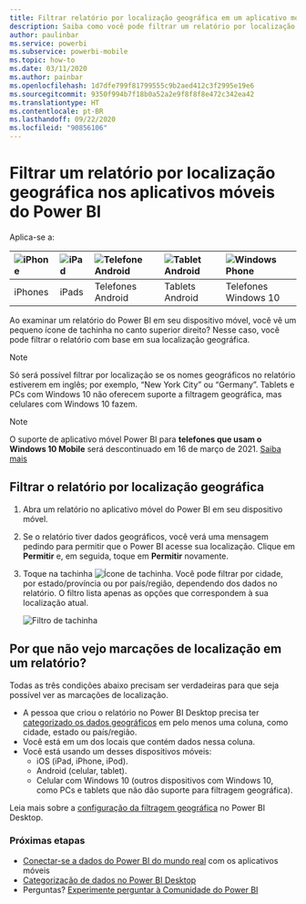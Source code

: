 ```yaml
---
title: Filtrar relatório por localização geográfica em um aplicativo móvel do Power BI
description: Saiba como você pode filtrar um relatório por localização geográfica nos aplicativos móveis do Power BI da Microsoft se o proprietário do relatório definir marcações geográficas.
author: paulinbar
ms.service: powerbi
ms.subservice: powerbi-mobile
ms.topic: how-to
ms.date: 03/11/2020
ms.author: painbar
ms.openlocfilehash: 1d7dfe799f81799555c9b2aed412c3f2995e19e6
ms.sourcegitcommit: 9350f994b7f18b0a52a2e9f8f8f8e472c342ea42
ms.translationtype: HT
ms.contentlocale: pt-BR
ms.lasthandoff: 09/22/2020
ms.locfileid: "90856106"
---
```

# <a name="filter-a-report-by-geographic-location-in-the-power-bi-mobile-apps"></a>Filtrar um relatório por localização geográfica nos aplicativos móveis do Power BI
Aplica-se a:

| ![iPhone](./media/mobile-apps-geographic-filtering/iphone-logo-50-px.png) | ![iPad](./media/mobile-apps-geographic-filtering/ipad-logo-50-px.png) | ![Telefone Android](./media/mobile-apps-geographic-filtering/android-phone-logo-50-px.png) | ![Tablet Android](./media/mobile-apps-view-dashboard/android-tablet-logo-50-px.png) | ![Windows Phone](./media/mobile-apps-geographic-filtering/win-10-logo-50-px.png) |
|:--- |:--- |:--- |:--- |:--- |
| iPhones |iPads |Telefones Android |Tablets Android |Telefones Windows 10 |

Ao examinar um relatório do Power BI em seu dispositivo móvel, você vê um pequeno ícone de tachinha no canto superior direito? Nesse caso, você pode filtrar o relatório com base em sua localização geográfica.

> [!NOTE]
> Só será possível filtrar por localização se os nomes geográficos no relatório estiverem em inglês; por exemplo, “New York City” ou “Germany”. Tablets e PCs com Windows 10 não oferecem suporte a filtragem geográfica, mas celulares com Windows 10 fazem.

>[!NOTE]
>O suporte de aplicativo móvel Power BI para **telefones que usam o Windows 10 Mobile** será descontinuado em 16 de março de 2021. [Saiba mais](/legal/powerbi/powerbi-mobile/power-bi-mobile-app-end-of-support-for-windows-phones)

## <a name="filter-your-report-by-your-geographic-location"></a>Filtrar o relatório por localização geográfica
1. Abra um relatório no aplicativo móvel do Power BI em seu dispositivo móvel.
2. Se o relatório tiver dados geográficos, você verá uma mensagem pedindo para permitir que o Power BI acesse sua localização. Clique em **Permitir** e, em seguida, toque em **Permitir** novamente.
3. Toque na tachinha ![Ícone de tachinha](./media/mobile-apps-geographic-filtering/power-bi-mobile-geo-icon.png). Você pode filtrar por cidade, por estado/província ou por país/região, dependendo dos dados no relatório. O filtro lista apenas as opções que correspondem à sua localização atual.
   
    ![Filtro de tachinha](./media/mobile-apps-geographic-filtering/power-bi-mobile-geo-map-set-filter.png)

## <a name="why-dont-i-see-location-tags-on-a-report"></a>Por que não vejo marcações de localização em um relatório?
Todas as três condições abaixo precisam ser verdadeiras para que seja possível ver as marcações de localização. 

* A pessoa que criou o relatório no Power BI Desktop precisa ter [categorizado os dados geográficos](../../transform-model/desktop-mobile-geofiltering.md) em pelo menos uma coluna, como cidade, estado ou país/região.
* Você está em um dos locais que contém dados nessa coluna.
* Você está usando um desses dispositivos móveis:
  * iOS (iPad, iPhone, iPod).
  * Android (celular, tablet).
  * Celular com Windows 10 (outros dispositivos com Windows 10, como PCs e tablets que não dão suporte para filtragem geográfica).

Leia mais sobre a [configuração da filtragem geográfica](../../transform-model/desktop-mobile-geofiltering.md) no Power BI Desktop.

### <a name="next-steps"></a>Próximas etapas
* [Conectar-se a dados do Power BI do mundo real](mobile-apps-data-in-real-world-context.md) com os aplicativos móveis
* [Categorização de dados no Power BI Desktop](../../transform-model/desktop-data-categorization.md) 
* Perguntas? [Experimente perguntar à Comunidade do Power BI](https://community.powerbi.com/)